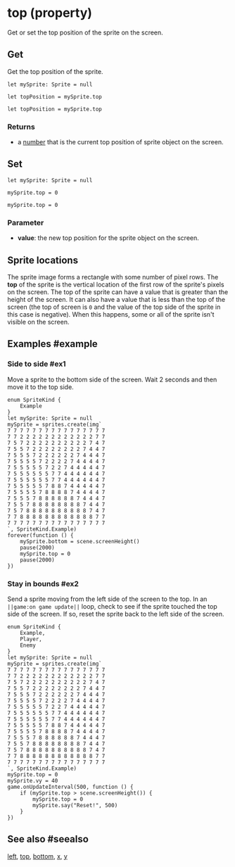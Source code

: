 # top (property)

Get or set the top position of the sprite on the screen.

## Get

Get the top position of the sprite.

```block
let mySprite: Sprite = null

let topPosition = mySprite.top
```

```typescript-ignore
let topPosition = mySprite.top
```

### Returns

* a [number](/types/number) that is the current top position of sprite object on the screen.

## Set

```block
let mySprite: Sprite = null

mySprite.top = 0
```

```typescript-ignore
mySprite.top = 0
```

### Parameter

* **value**: the new top position for the sprite object on the screen.

## Sprite locations

The sprite image forms a rectangle with some number of pixel rows. The **top** of the sprite is the vertical location of the first row of the sprite's pixels on the screen. The top of the sprite can have a value that is greater than the height of the screen. It can also have a value that is less than the top of the screen (the top of screen is `0` and the value of the top side of the sprite in this case is negative). When this happens, some or all of the sprite isn't visible on the screen.

## Examples #example

### Side to side #ex1

Move a sprite to the bottom side of the screen. Wait 2 seconds and then move it to the top side.

```blocks
enum SpriteKind {
    Example
}
let mySprite: Sprite = null
mySprite = sprites.create(img`
7 7 7 7 7 7 7 7 7 7 7 7 7 7 7 7 
7 7 2 2 2 2 2 2 2 2 2 2 2 2 7 7 
7 5 7 2 2 2 2 2 2 2 2 2 2 7 4 7 
7 5 5 7 2 2 2 2 2 2 2 2 7 4 4 7 
7 5 5 5 7 2 2 2 2 2 2 7 4 4 4 7 
7 5 5 5 5 7 2 2 2 2 7 4 4 4 4 7 
7 5 5 5 5 5 7 2 2 7 4 4 4 4 4 7 
7 5 5 5 5 5 5 7 7 4 4 4 4 4 4 7 
7 5 5 5 5 5 5 7 7 4 4 4 4 4 4 7 
7 5 5 5 5 5 7 8 8 7 4 4 4 4 4 7 
7 5 5 5 5 7 8 8 8 8 7 4 4 4 4 7 
7 5 5 5 7 8 8 8 8 8 8 7 4 4 4 7 
7 5 5 7 8 8 8 8 8 8 8 8 7 4 4 7 
7 5 7 8 8 8 8 8 8 8 8 8 8 7 4 7 
7 7 8 8 8 8 8 8 8 8 8 8 8 8 7 7 
7 7 7 7 7 7 7 7 7 7 7 7 7 7 7 7 
`, SpriteKind.Example)
forever(function () {
    mySprite.bottom = scene.screenHeight()
    pause(2000)
    mySprite.top = 0
    pause(2000)
})
```

### Stay in bounds #ex2

Send a sprite moving from the left side of the screen to the top. In an ``||game:on game update||`` loop, check to see if the sprite touched the top side of the screen. If so, reset the sprite back to the left side of the screen.

```blocks
enum SpriteKind {
    Example,
    Player,
    Enemy
}
let mySprite: Sprite = null
mySprite = sprites.create(img`
7 7 7 7 7 7 7 7 7 7 7 7 7 7 7 7 
7 7 2 2 2 2 2 2 2 2 2 2 2 2 7 7 
7 5 7 2 2 2 2 2 2 2 2 2 2 7 4 7 
7 5 5 7 2 2 2 2 2 2 2 2 7 4 4 7 
7 5 5 5 7 2 2 2 2 2 2 7 4 4 4 7 
7 5 5 5 5 7 2 2 2 2 7 4 4 4 4 7 
7 5 5 5 5 5 7 2 2 7 4 4 4 4 4 7 
7 5 5 5 5 5 5 7 7 4 4 4 4 4 4 7 
7 5 5 5 5 5 5 7 7 4 4 4 4 4 4 7 
7 5 5 5 5 5 7 8 8 7 4 4 4 4 4 7 
7 5 5 5 5 7 8 8 8 8 7 4 4 4 4 7 
7 5 5 5 7 8 8 8 8 8 8 7 4 4 4 7 
7 5 5 7 8 8 8 8 8 8 8 8 7 4 4 7 
7 5 7 8 8 8 8 8 8 8 8 8 8 7 4 7 
7 7 8 8 8 8 8 8 8 8 8 8 8 8 7 7 
7 7 7 7 7 7 7 7 7 7 7 7 7 7 7 7 
`, SpriteKind.Example)
mySprite.top = 0
mySprite.vy = 40
game.onUpdateInterval(500, function () {
    if (mySprite.top > scene.screenHeight()) {
        mySprite.top = 0
        mySprite.say("Reset!", 500)
    }
})
```
## See also #seealso

[left](/reference/sprites/sprite/left),
[top](/reference/sprites/sprite/top),
[bottom](/reference/sprites/sprite/bottom),
[x](/reference/sprites/sprite/x),
[y](/reference/sprites/sprite/y)

